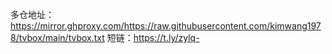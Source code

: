 多仓地址：https://mirror.ghproxy.com/https://raw.githubusercontent.com/kimwang1978/tvbox/main/tvbox.txt
短链：https://t.ly/zylq-
